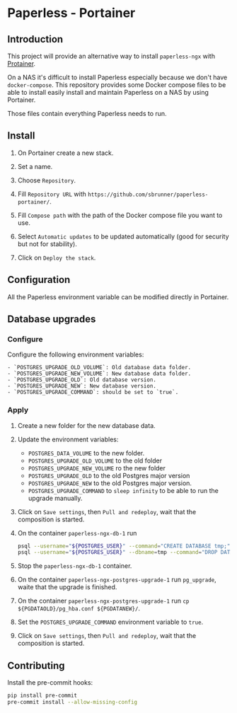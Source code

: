 # Paperless - Portainer

## Introduction

This project will provide an alternative way to install `paperless-ngx` with [Protainer](https://docs.portainer.io).

On a NAS it's difficult to install Paperless especially because we don't have `docker-compose`.
This repository provides some Docker compose files to be able to install easily install and maintain
Paperless on a NAS by using Portainer.

Those files contain everything Paperless needs to run.

## Install

1. On Portainer create a new stack.

2. Set a name.

3. Choose `Repository`.

4. Fill `Repository URL` with `https://github.com/sbrunner/paperless-portainer/`.

5. Fill `Compose path` with the path of the Docker compose file you want to use.

6. Select `Automatic updates` to be updated automatically (good for security but not for stability).

7. Click on `Deploy the stack`.

## Configuration

All the Paperless environment variable can be modified directly in Portainer.

## Database upgrades

### Configure

Configure the following environment variables:

    - `POSTGRES_UPGRADE_OLD_VOLUME`: Old database data folder.
    - `POSTGRES_UPGRADE_NEW_VOLUME`: New database data folder.
    - `POSTGRES_UPGRADE_OLD`: Old database version.
    - `POSTGRES_UPGRADE_NEW`: New database version.
    - `POSTGRES_UPGRADE_COMMAND`: should be set to `true`.

### Apply

1. Create a new folder for the new database data.

2. Update the environment variables:

    - `POSTGRES_DATA_VOLUME` to the new folder.
    - `POSTGRES_UPGRADE_OLD_VOLUME` to the old folder
    - `POSTGRES_UPGRADE_NEW_VOLUME` ro the new folder
    - `POSTGRES_UPGRADE_OLD` to the old Postgres major version
    - `POSTGRES_UPGRADE_NEW` to the old Postgres major version.
    - `POSTGRES_UPGRADE_COMMAND` to `sleep infinity` to be able to run the upgrade manually.

3. Click on `Save settings`, then `Pull and redeploy`, wait that the composition is started.

4. On the container `paperless-ngx-db-1` run

    ```bash
    psql --username="${POSTGRES_USER}" --command="CREATE DATABASE tmp;"
    psql --username="${POSTGRES_USER}" --dbname=tmp --command="DROP DATABASE ${POSTGRES_DB};"
    ```

5. Stop the `paperless-ngx-db-1` container.

6. On the container `paperless-ngx-postgres-upgrade-1` run `pg_upgrade`, waite that the upgrade is finished.

7. On the container `paperless-ngx-postgres-upgrade-1` run `cp ${PGDATAOLD}/pg_hba.conf ${PGDATANEW}/`.

8. Set the `POSTGRES_UPGRADE_COMMAND` environment variable to `true`.

9. Click on `Save settings`, then `Pull and redeploy`, wait that the composition is started.

## Contributing

Install the pre-commit hooks:

```bash
pip install pre-commit
pre-commit install --allow-missing-config
```
